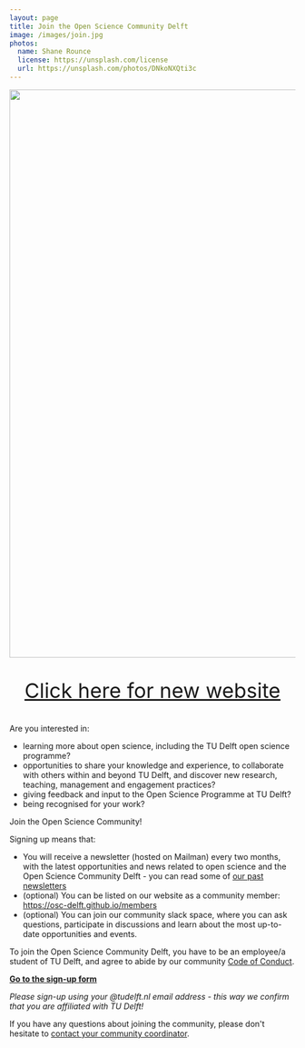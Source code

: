 ```yaml
---
layout: page
title: Join the Open Science Community Delft
image: /images/join.jpg
photos:
  name: Shane Rounce
  license: https://unsplash.com/license
  url: https://unsplash.com/photos/DNkoNXQti3c
---
```


<div style="display: flex; justify-content: center;">
    <img src="https://github.com/osc-delft/osc-delft.github.io/blob/master/images/red-box-declare-out-of-date.png?raw=true" width="1000">
</div>
<p style="text-align:center; font-size:36px;"><a href="https://www.tudelft.nl/en/open-science/community">Click here for new website</a></p>

Are you interested in:
- learning more about open science, including the TU Delft open science programme?
- opportunities to share your knowledge and experience, to collaborate with others within and beyond TU Delft, and discover new research, teaching, management and engagement practices?
- giving feedback and input to the Open Science Programme at TU Delft?
- being recognised for your work?

Join the Open Science Community!

Signing up means that:
- You will receive a newsletter (hosted on Mailman) every two months, with the latest opportunities and news related to open science and the Open Science Community Delft - you can read some of [our past newsletters](https://github.com/osc-delft/newsletters)
- (optional) You can be listed on our website as a community member: https://osc-delft.github.io/members
- (optional) You can join our community slack space, where you can ask questions, participate in discussions and learn about the most up-to-date opportunities and events.

To join the Open Science Community Delft, you have to be an employee/a student of TU Delft, and agree to abide by our community [Code of Conduct](https://github.com/osc-delft/osc-delft.github.io/blob/develop/CODE_OF_CONDUCT.md).

[**Go to the sign-up form**](https://forms.office.com/Pages/ResponsePage.aspx?id=TVJuCSlpMECM04q0LeCIe4wwCI33_kNHuAxNk1rWjfJUMkJXUUhRU1lMS0Q1QThJNTFFWkU2M05GOC4u)

*Please sign-up using your @tudelft.nl email address - this way we confirm that you are affiliated with TU Delft!*

If you have any questions about joining the community, please don't hesitate to [contact your community coordinator](mailto:T.Y.Yankelevich@tudelft.nl).
